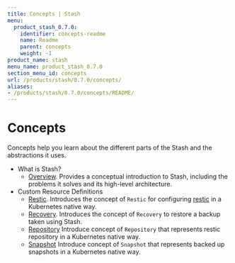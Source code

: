 ```yaml
---
title: Concepts | Stash
menu:
  product_stash_0.7.0:
    identifier: concepts-readme
    name: Readme
    parent: concepts
    weight: -1
product_name: stash
menu_name: product_stash_0.7.0
section_menu_id: concepts
url: /products/stash/0.7.0/concepts/
aliases:
- /products/stash/0.7.0/concepts/README/
---
```


# Concepts

Concepts help you learn about the different parts of the Stash and the abstractions it uses.

- What is Stash?
  - [Overview](/products/stash/0.7.0/concepts/what-is-stash/overview). Provides a conceptual introduction to Stash, including the problems it solves and its high-level architecture.
- Custom Resource Definitions
  - [Restic](/products/stash/0.7.0/concepts/crds/restic). Introduces the concept of `Restic` for configuring [restic](https://restic.net) in a Kubernetes native way.
  - [Recovery](/products/stash/0.7.0/concepts/crds/recovery). Introduces the concept of `Recovery` to restore a backup taken using Stash.
  - [Repository](/products/stash/0.7.0/concepts/crds/repository) Introduce concept of `Repository` that represents restic repository in a Kubernetes native way.
  - [Snapshot](/products/stash/0.7.0/concepts/crds/snapshot) Introduce concept of `Snapshot` that represents backed up snapshots in a Kubernetes native way.
